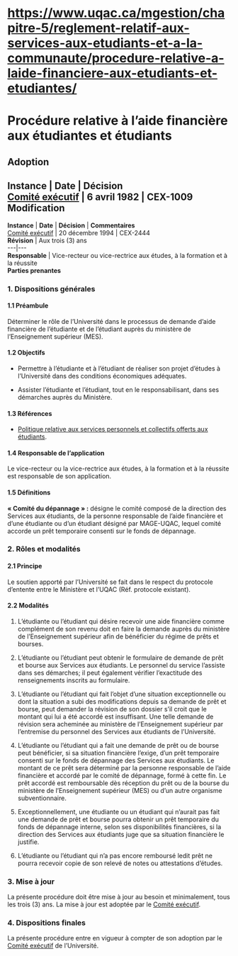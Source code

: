 # https://www.uqac.ca/mgestion/chapitre-5/reglement-relatif-aux-services-aux-etudiants-et-a-la-communaute/procedure-relative-a-laide-financiere-aux-etudiants-et-etudiantes/

# Procédure relative à l’aide financière aux étudiantes et étudiants
**Adoption**  
---  
**Instance** | **Date** | **Décision**  
[Comité exécutif](https://www.uqac.ca/mgestion/chapitre-5/reglement-relatif-aux-services-aux-etudiants-et-a-la-communaute/procedure-relative-a-laide-financiere-aux-etudiants-et-etudiantes/<https:/www.uqac.ca/mgestion/lexique/comite-executif/>) | 6 avril 1982 | CEX-1009  
**Modification**  
---  
**Instance** | **Date** | **Décision** | **Commentaires**  
[Comité exécutif](https://www.uqac.ca/mgestion/chapitre-5/reglement-relatif-aux-services-aux-etudiants-et-a-la-communaute/procedure-relative-a-laide-financiere-aux-etudiants-et-etudiantes/<https:/www.uqac.ca/mgestion/lexique/comite-executif/>) | 20 décembre 1994 | CEX-2444  
**Révision** | Aux trois (3) ans  
---|---  
**Responsable** | Vice-recteur ou vice-rectrice aux études, à la formation et à la réussite  
**Parties prenantes**  
### 1. Dispositions générales
#### 1.1 Préambule
Déterminer le rôle de l’Université dans le processus de demande d’aide financière de l’étudiante et de l’étudiant auprès du ministère de l’Enseignement supérieur (MES).
#### 1.2 Objectifs
  * Permettre à l’étudiante et à l’étudiant de réaliser son projet d’études à l’Université dans des conditions économiques adéquates.


  * Assister l’étudiante et l’étudiant, tout en le responsabilisant, dans ses démarches auprès du Ministère.


#### 1.3 Références
  * [Politique relative aux services personnels et collectifs offerts aux étudiants](https://www.uqac.ca/mgestion/chapitre-5/reglement-relatif-aux-services-aux-etudiants-et-a-la-communaute/procedure-relative-a-laide-financiere-aux-etudiants-et-etudiantes/<https:/www.uqac.ca/mgestion/chapitre-5/reglement-relatif-aux-services-aux-etudiants-et-a-la-communaute/politique-relative-aux-services-personnels-et-collectifs-offerts-a-la-communaute-etudiante/>).


#### 1.4 Responsable de l’application
Le vice-recteur ou la vice-rectrice aux études, à la formation et à la réussite est responsable de son application.
#### 1.5 Définitions
**« Comité du dépannage » :** désigne le comité composé de la direction des Services aux étudiants, de la personne responsable de l’aide financière et d’une étudiante ou d’un étudiant désigné par MAGE-UQAC, lequel comité accorde un prêt temporaire consenti sur le fonds de dépannage.
### 2. Rôles et modalités
#### 2.1 Principe
Le soutien apporté par l’Université se fait dans le respect du protocole d’entente entre le Ministère et l’UQAC (Réf. protocole existant).
#### 2.2 Modalités
  1. L’étudiante ou l’étudiant qui désire recevoir une aide financière comme complément de son revenu doit en faire la demande auprès du ministère de l’Enseignement supérieur afin de bénéficier du régime de prêts et bourses.


  1. L’étudiante ou l’étudiant peut obtenir le formulaire de demande de prêt et bourse aux Services aux étudiants. Le personnel du service l’assiste dans ses démarches; il peut également vérifier l’exactitude des renseignements inscrits au formulaire.


  1. L’étudiante ou l’étudiant qui fait l’objet d’une situation exceptionnelle ou dont la situation a subi des modifications depuis sa demande de prêt et bourse, peut demander la révision de son dossier s’il croit que le montant qui lui a été accordé est insuffisant. Une telle demande de révision sera acheminée au ministère de l’Enseignement supérieur par l’entremise du personnel des Services aux étudiants de l’Université.


  1. L’étudiante ou l’étudiant qui a fait une demande de prêt ou de bourse peut bénéficier, si sa situation financière l’exige, d’un prêt temporaire consenti sur le fonds de dépannage des Services aux étudiants. Le montant de ce prêt sera déterminé par la personne responsable de l’aide financière et accordé par le comité de dépannage, formé à cette fin. Le prêt accordé est remboursable dès réception du prêt ou de la bourse du ministère de l’Enseignement supérieur (MES) ou d’un autre organisme subventionnaire.


  1. Exceptionnellement, une étudiante ou un étudiant qui n’aurait pas fait une demande de prêt et bourse pourra obtenir un prêt temporaire du fonds de dépannage interne, selon ses disponibilités financières, si la direction des Services aux étudiants juge que sa situation financière le justifie.


  1. L’étudiante ou l’étudiant qui n’a pas encore remboursé ledit prêt ne pourra recevoir copie de son relevé de notes ou attestations d’études.


### 3. Mise à jour
La présente procédure doit être mise à jour au besoin et minimalement, tous les trois (3) ans. La mise à jour est adoptée par le [Comité exécutif](https://www.uqac.ca/mgestion/chapitre-5/reglement-relatif-aux-services-aux-etudiants-et-a-la-communaute/procedure-relative-a-laide-financiere-aux-etudiants-et-etudiantes/<https:/www.uqac.ca/mgestion/lexique/comite-executif/>).
### 4. Dispositions finales
La présente procédure entre en vigueur à compter de son adoption par le [Comité exécutif](https://www.uqac.ca/mgestion/chapitre-5/reglement-relatif-aux-services-aux-etudiants-et-a-la-communaute/procedure-relative-a-laide-financiere-aux-etudiants-et-etudiantes/<https:/www.uqac.ca/mgestion/lexique/comite-executif/>) de l’Université.
